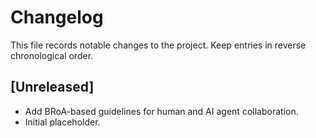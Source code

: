# Changelog

This file records notable changes to the project. Keep entries in reverse chronological order.

## [Unreleased]
- Add BRoA-based guidelines for human and AI agent collaboration.
- Initial placeholder.

<!--
## [vX.Y.Z] - YYYY-MM-DD
### Added
- ...

### Changed
- ...

### Fixed
- ...
-->
